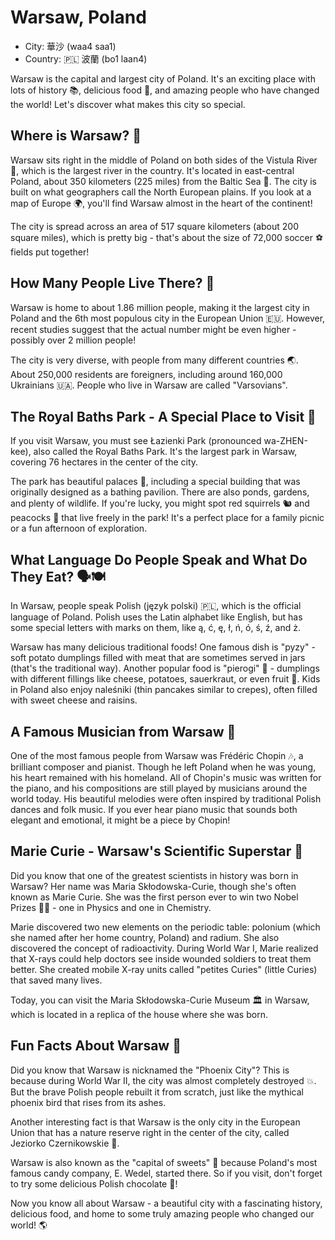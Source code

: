 # Warsaw, Poland

- City: 華沙 (waa4 saa1)
- Country: 🇵🇱 波蘭 (bo1 laan4)

Warsaw is the capital and largest city of Poland. It's an exciting place with lots of history 📚, delicious food 🍲, and amazing people who have changed the world! Let's discover what makes this city so special.

## Where is Warsaw? 📍

Warsaw sits right in the middle of Poland on both sides of the Vistula River 🌊, which is the largest river in the country. It's located in east-central Poland, about 350 kilometers (225 miles) from the Baltic Sea 🌊. The city is built on what geographers call the North European plains. If you look at a map of Europe 🌍, you'll find Warsaw almost in the heart of the continent!

The city is spread across an area of 517 square kilometers (about 200 square miles), which is pretty big - that's about the size of 72,000 soccer ⚽ fields put together!

## How Many People Live There? 👥

Warsaw is home to about 1.86 million people, making it the largest city in Poland and the 6th most populous city in the European Union 🇪🇺. However, recent studies suggest that the actual number might be even higher - possibly over 2 million people!

The city is very diverse, with people from many different countries 🌏. About 250,000 residents are foreigners, including around 160,000 Ukrainians 🇺🇦. People who live in Warsaw are called "Varsovians".

## The Royal Baths Park - A Special Place to Visit 🌳

If you visit Warsaw, you must see Łazienki Park (pronounced wa-ZHEN-kee), also called the Royal Baths Park. It's the largest park in Warsaw, covering 76 hectares in the center of the city.

The park has beautiful palaces 🏰, including a special building that was originally designed as a bathing pavilion. There are also ponds, gardens, and plenty of wildlife. If you're lucky, you might spot red squirrels 🐿️ and peacocks 🦚 that live freely in the park! It's a perfect place for a family picnic or a fun afternoon of exploration. 

## What Language Do People Speak and What Do They Eat? 🗣️🍽️

In Warsaw, people speak Polish (język polski) 🇵🇱, which is the official language of Poland. Polish uses the Latin alphabet like English, but has some special letters with marks on them, like ą, ć, ę, ł, ń, ó, ś, ź, and ż.

Warsaw has many delicious traditional foods! One famous dish is "pyzy" - soft potato dumplings filled with meat that are sometimes served in jars (that's the traditional way). Another popular food is "pierogi" 🥟 - dumplings with different fillings like cheese, potatoes, sauerkraut, or even fruit 🍎. Kids in Poland also enjoy naleśniki (thin pancakes similar to crepes), often filled with sweet cheese and raisins.

## A Famous Musician from Warsaw 🎹

One of the most famous people from Warsaw was Frédéric Chopin 🎶, a brilliant composer and pianist. Though he left Poland when he was young, his heart remained with his homeland. All of Chopin's music was written for the piano, and his compositions are still played by musicians around the world today. His beautiful melodies were often inspired by traditional Polish dances and folk music. If you ever hear piano music that sounds both elegant and emotional, it might be a piece by Chopin!

## Marie Curie - Warsaw's Scientific Superstar 🔬

Did you know that one of the greatest scientists in history was born in Warsaw? Her name was Maria Skłodowska-Curie, though she's often known as Marie Curie. She was the first person ever to win two Nobel Prizes 🏅🏅 - one in Physics and one in Chemistry.

Marie discovered two new elements on the periodic table: polonium (which she named after her home country, Poland) and radium. She also discovered the concept of radioactivity. During World War I, Marie realized that X-rays could help doctors see inside wounded soldiers to treat them better. She created mobile X-ray units called "petites Curies" (little Curies) that saved many lives.

Today, you can visit the Maria Skłodowska-Curie Museum 🏛️ in Warsaw, which is located in a replica of the house where she was born.

## Fun Facts About Warsaw 🎉

Did you know that Warsaw is nicknamed the "Phoenix City"? This is because during World War II, the city was almost completely destroyed 💥. But the brave Polish people rebuilt it from scratch, just like the mythical phoenix bird that rises from its ashes.

Another interesting fact is that Warsaw is the only city in the European Union that has a nature reserve right in the center of the city, called Jeziorko Czernikowskie 🌿.

Warsaw is also known as the "capital of sweets" 🍬 because Poland's most famous candy company, E. Wedel, started there. So if you visit, don't forget to try some delicious Polish chocolate 🍫!

Now you know all about Warsaw - a beautiful city with a fascinating history, delicious food, and home to some truly amazing people who changed our world! 🌎